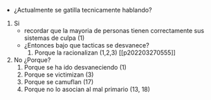 - ¿Actualmente se gatilla tecnicamente hablando?
1) Si
	- recordar que la mayoria de personas tienen correctamente sus sistemas de culpa (1)
	-  ¿Entonces bajo que tacticas se desvanece?
		1) Porque la racionalizan (1,2,3)
				[[p202203270555]]
1) No
	¿Porque?
	1) Porque se ha ido desvaneciendo (1)
	2) Porque se victimizan (3)
	3) Porque se camuflan (17)
	4) Porque no lo asocian al mal primario (13, 18)